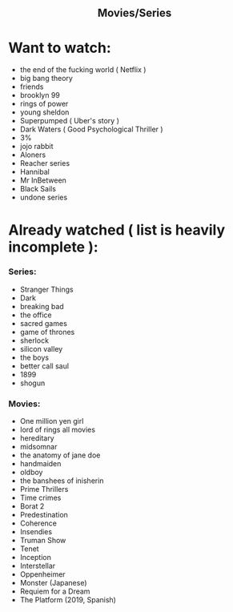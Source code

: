 <h2 align="center">Movies/Series</h2>

# Want to watch:

- the end of the fucking world ( Netflix )
- big bang theory
- friends
- brooklyn 99
- rings of power
- young sheldon
- Superpumped ( Uber's story )
- Dark Waters ( Good Psychological Thriller )
- 3%
- jojo rabbit
- Aloners
- Reacher series
- Hannibal
- Mr InBetween
- Black Sails
- undone series

# Already watched ( list is heavily incomplete ):

### Series:

- Stranger Things
- Dark
- breaking bad
- the office
- sacred games
- game of thrones
- sherlock
- silicon valley
- the boys
- better call saul
- 1899
- shogun

### Movies:

- One million yen girl
- lord of rings all movies
- hereditary
- midsomnar
- the anatomy of jane doe
- handmaiden
- oldboy
- the banshees of inisherin
- Prime Thrillers
- Time crimes
- Borat 2
- Predestination
- Coherence
- Insendies
- Truman Show
- Tenet
- Inception
- Interstellar
- Oppenheimer
- Monster (Japanese)
- Requiem for a Dream
- The Platform (2019, Spanish)
